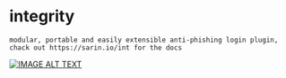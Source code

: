 # integrity
	modular, portable and easily extensible anti-phishing login plugin,
	chack out https://sarin.io/int for the docs
	
[![IMAGE ALT TEXT](http://img.youtube.com/vi/U22dJD20SWA/0.jpg)](http://www.youtube.com/watch?v=U22dJD20SWA "Video Title")
